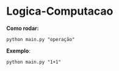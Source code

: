 # Logica-Computacao

**Como rodar:**

`python main.py "operação"`

**Exemplo**:

`python main.py "1+1"`
